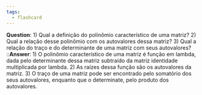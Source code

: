 ```yaml
---
tags:
  - flashcard
---
```

**Question**: 1) Qual a definição do polinômio característico de uma matriz? 2) Qual a relação desse polinômio com os autovalores dessa matriz? 3) Qual a relação do traço e do determinante de uma matriz com seus autovalores?  ::**Answer**: 1) O polinômio característico de uma matriz é função em lambda, dada pelo determinante dessa matriz subtraído da matriz identidade multiplicada por lambda. 2) As raízes dessa função são os autovalores da matriz. 3) O traço de uma matriz pode ser encontrado pelo somatório dos seus autovalores, enquanto que o determinate, pelo produto dos autovalores.
<!--SR:!2025-03-29,235,330-->